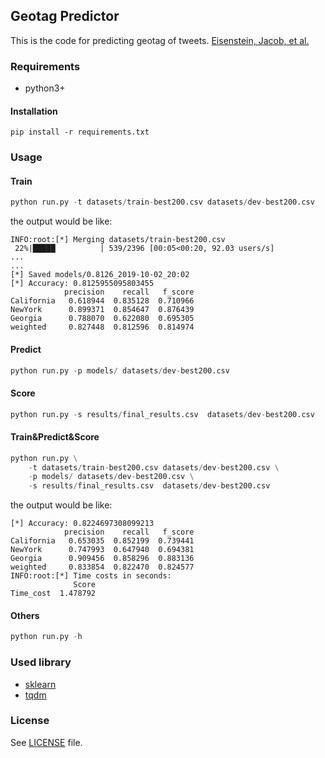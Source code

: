 ## Geotag Predictor

This is the code for predicting geotag of tweets. [Eisenstein, Jacob, et al.](http://www.cs.cmu.edu/~nasmith/papers/eisenstein+oconnor+smith+xing.emnlp10.pdf)
### Requirements
+ python3+
#### Installation
```pip
pip install -r requirements.txt
```
### Usage
#### Train
```python
python run.py -t datasets/train-best200.csv datasets/dev-best200.csv

```
the output would be like:
```
INFO:root:[*] Merging datasets/train-best200.csv 
 22%|█████          | 539/2396 [00:05<00:20, 92.03 users/s]
...
...
[*] Saved models/0.8126_2019-10-02_20:02
[*] Accuracy: 0.8125955095803455
            precision    recall   f_score
California   0.618944  0.835128  0.710966
NewYork      0.899371  0.854647  0.876439
Georgia      0.788070  0.622080  0.695305
weighted     0.827448  0.812596  0.814974
```
#### Predict
```python
python run.py -p models/ datasets/dev-best200.csv 

```
#### Score
```python
python run.py -s results/final_results.csv  datasets/dev-best200.csv
```
#### Train&Predict&Score
```python
python run.py \
    -t datasets/train-best200.csv datasets/dev-best200.csv \
    -p models/ datasets/dev-best200.csv \
    -s results/final_results.csv  datasets/dev-best200.csv 
```
the output would be like:
```
[*] Accuracy: 0.8224697308099213
            precision    recall   f_score
California   0.653035  0.852199  0.739441
NewYork      0.747993  0.647940  0.694381
Georgia      0.909456  0.858296  0.883136
weighted     0.833854  0.822470  0.824577
INFO:root:[*] Time costs in seconds:
              Score
Time_cost  1.478792

```
#### Others
```python
python run.py -h
```

### Used library
+ [sklearn](https://scikit-learn.org/stable/index.html)
+ [tqdm](https://github.com/tqdm/tqdm.git)
### License
See [LICENSE](blob/master/LICENSE) file.